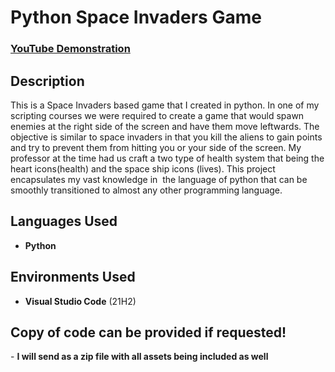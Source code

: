 <h1>Python Space Invaders Game</h1>

 ### [YouTube Demonstration](https://youtu.be/ZDEuECj_2yU)

<h2>Description</h2>
This is a Space Invaders based game that I created in python. In one of my scripting courses we were required to create a game that would spawn enemies at the right side of the screen and have them move leftwards. The objective is similar to space invaders in that you kill the aliens to gain points and try to prevent them from hitting you or your side of the screen. My professor at the time had us craft a two type of health system that being the heart icons(health) and the space ship icons (lives). This project encapsulates my vast knowledge in  the language of python that can be smoothly transitioned to almost any other programming language.
<br />


<h2>Languages Used</h2>

- <b>Python</b> 

<h2>Environments Used </h2>

- <b>Visual Studio Code</b> (21H2)






<h2>Copy of code can be provided if requested!</h2>
- <b>I will send as a zip file with all assets being included as well</b> 


<!--
 ```diff
- text in red
+ text in green
! text in orange
# text in gray
@@ text in purple (and bold)@@
```
--!>
